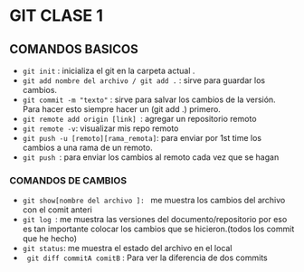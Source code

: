 # GIT CLASE 1
## COMANDOS BASICOS
- ````git init```` : inicializa el git en la carpeta actual .
- ````git add nombre del archivo / git add .```` : sirve para guardar los cambios.
- ````git commit -m "texto"```` : sirve para salvar los cambios de la versión. Para hacer esto siempre hacer un (git add .) primero.
- ````git remote add origin [link] ````: agregar un repositorio remoto 
- ````git remote -v````: visualizar mis repo remoto 
- ````git push -u [remoto][rama_remota]````: para enviar por 1st time los cambios a una rama de un remoto.
- ````git push ````: para enviar los cambios al remoto cada vez que se hagan

### COMANDOS DE CAMBIOS

- ````git show[nombre del archivo ]: ```` me muestra los cambios del archivo con el comit anteri
- ````git log ````: me muestra las versiones del documento/repositorio por eso es tan importante colocar los cambios que se hicieron.(todos los commit que he hecho)
- ````git status````: me muestra el estado del archivo en el local
- ```` git diff commitA comitB```` : Para ver la diferencia de dos commits 
